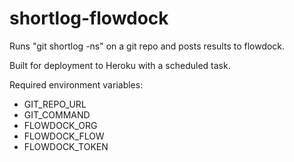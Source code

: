 shortlog-flowdock
=============

Runs "git shortlog -ns" on a git repo and posts results to flowdock.

Built for deployment to Heroku with a scheduled task.

Required environment variables:
* GIT_REPO_URL
* GIT_COMMAND
* FLOWDOCK_ORG
* FLOWDOCK_FLOW
* FLOWDOCK_TOKEN
